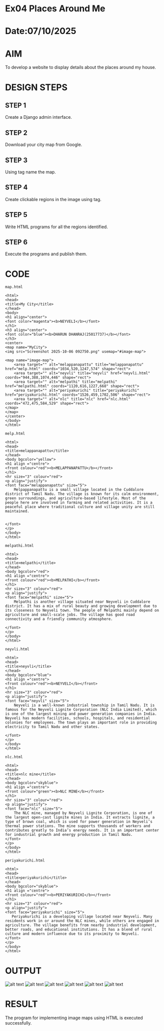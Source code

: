# Ex04 Places Around Me
# Date:07/10/2025
# AIM
To develop a website to display details about the places around my house.

# DESIGN STEPS
## STEP 1
Create a Django admin interface.

## STEP 2
Download your city map from Google.

## STEP 3
Using <map> tag name the map.

## STEP 4
Create clickable regions in the image using <area> tag.

## STEP 5
Write HTML programs for all the regions identified.

## STEP 6
Execute the programs and publish them.

# CODE
```
map.html

<html>
<head>
<title>My City</title>
</head>
<body>
<h1 align="center">
<font color="magenta"><b>NEYVELI</b></font>
</h1>
<h3 align="center">
<font color="blue"><b>DHARUN DHANRAJ(25017737)</b></font>
</h3>
<center>
<map name="MyCity">
<img src="Screenshot 2025-10-06 092750.png" usemap="#image-map">

<map name="image-map">
    <area target="" alt="melappanapattu" title="melappanapattu" href="melp.html" coords="1034,520,1247,574" shape="rect">
    <area target="" alt="neyvli" title="neyvli" href="neyvli.html" coords="944,388,1074,446" shape="rect">
    <area target="" alt="melpathi" title="melpathi" href="melpathi.html" coords="1120,616,1227,668" shape="rect">
    <area target="" alt="periyakurichi" title="periyakurichi" href="periyakurichi.html" coords="1526,459,1702,506" shape="rect">
    <area target="" alt="nlc" title="nlc" href="nlc.html" coords="472,475,584,529" shape="rect">
</map>
</map>
</center>
</body>
</html>

melp.html

<html>
<head>
<title>melappanapattu</title>
</head>
<body bgcolor="yellow">
<h1 align ="centre">
<front colour="red"><b>MELAPPANAPATTU</b></front>
</h1>
<hr size="3" colour="red">
<p align="justify">
<font face="melappanapattu" size="5">
    Melpappanapattu is a small village located in the Cuddalore district of Tamil Nadu. The village is known for its calm environment, green surroundings, and agriculture-based lifestyle. Most of the people here are involved in farming and related activities. It is a peaceful place where traditional culture and village unity are still maintained.


</font>
</p>
</body>
</html>

melpathi.html

<html>
<head>
<title>melpathi</title>
</head>
<body bgcolor="red">
<h1 align ="centre">
<front colour="red"><b>MELPATHI</b></front>
</h1>
<hr size="3" colour="red">
<p align="justify">
<font face="melpathi" size="5">
    Melpathi is another village situated near Neyveli in Cuddalore district. It has a mix of rural beauty and growing development due to its closeness to Neyveli town. The people of Melpathi mainly depend on agriculture and small-scale jobs. The village has good road connectivity and a friendly community atmosphere.

</font>
</p>
</body>
</html>

neyvli.html

<html>
<head>
<title>neyvli</title>
</head>
<body bgcolor="blue">
<h1 align ="centre">
<front colour="red"><b>NEYVELI</b></front>
</h1>
<hr size="3" colour="red">
<p align="justify">
<font face="neyvli" size="5">
    Neyveli is a well-known industrial township in Tamil Nadu. It is famous for the Neyveli Lignite Corporation (NLC India Limited), which is one of the largest mining and power generation companies in India. Neyveli has modern facilities, schools, hospitals, and residential colonies for employees. The town plays an important role in providing electricity to Tamil Nadu and other states.

</font>
</p>
</body>
</html>

nlc.html

<html>
<head>
<title>nlc mine</title>
</head>
<body bgcolor="skyblue">
<h1 align ="centre">
<front colour="green"><b>NLC MINE</b></front>
</h1>
<hr size="3" colour="red">
<p align="justify">
<font face="nlc" size="5">
    The NLC mine, managed by Neyveli Lignite Corporation, is one of the largest open-cast lignite mines in India. It extracts lignite, a type of brown coal, which is used for power generation in Neyveli’s thermal power stations. The mine supports thousands of workers and contributes greatly to India’s energy needs. It is an important center for industrial growth and energy production in Tamil Nadu.
</font>
</p>
</body>
</html>

periyakurichi.html

<html>
<head>
<title>periyakurichi</title>
</head>
<body bgcolor="skyblue">
<h1 align ="centre">
<front colour="red"><b>PERIYAKURICHI</b></front>
</h1>
<hr size="3" colour="red">
<p align="justify">
<font face="periyakurichi" size="5">
   Periyakurichi is a developing village located near Neyveli. Many residents work in or around the NLC mines, while others are engaged in agriculture. The village benefits from nearby industrial development, better roads, and educational institutions. It has a blend of rural culture and modern influence due to its proximity to Neyveli.
</font>
</p>
</body>
</html>

```
# OUTPUT

![alt text](<Screenshot 2025-10-07 182039.png>) 
![alt text](<Screenshot 2025-10-07 182204.png>) 
![alt text](<Screenshot 2025-10-07 182151.png>) 
![alt text](<Screenshot 2025-10-07 182134.png>) 
![alt text](<Screenshot 2025-10-07 182123.png>) 
![alt text](<Screenshot 2025-10-07 182052.png>)

# RESULT
The program for implementing image maps using HTML is executed successfully.
